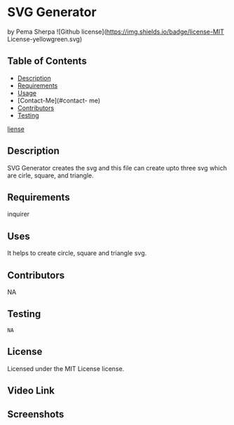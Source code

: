 # SVG Generator
  by Pema Sherpa
![Github license](https://img.shields.io/badge/license-MIT License-yellowgreen.svg)
## Table of Contents
* [Description](#desription)
* [Requirements](#requirements)
* [Usage](#Usage)
* [Contact-Me](#contact- me)
* [Contributors](#ontributors)
* [Testing](#testing)

 [liense](#license)

## Description
SVG Generator creates the svg and this file can create upto three svg  which are  cirle, square, and triangle.
## Requirements
inquirer 

## Uses
It helps to create circle, square and triangle svg.

## Contributors
NA
## Testing
```
NA
```
## License
Licensed under the MIT License license.

## Video Link

## Screenshots




